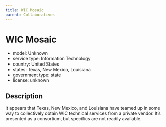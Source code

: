 ```yaml
---
title: WIC Mosaic
parent: Collaboratives
---
```


# WIC Mosaic

- model: Unknown
- service type: Information Technology
- country: United States
- states: Texas, New Mexico, Louisiana
- government type: state
- license: unknown

## Description
It appears that Texas, New Mexico, and Louisiana have teamed up in some way to collectively obtain WIC technical services from a private vendor. It’s presented as a consortium, but specifics are not readily available.
